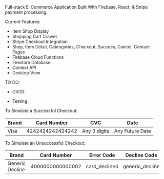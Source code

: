 Full-stack E-Commerce Application Built With Firebase, React, & Stripe payment processing. 

Current Features: 
  - Item Shop Display
  - Shopping Cart Drawer
  - Stripe Checkout Integration
  - Shop, Item Detail, Cateogories, Checkout, Success, Cancel, Contact Pages
  - Firebase Cloud Functions 
  - Firestore Database
  - Context API
  - Desktop View 

TO DO:

- CI/CD

- Testing

To Simulate a Successful Checkout:

| Brand | Card Number | CVC | Date |
| ------------- | ------------- | ------------- | ------------- |
| Visa  | 4242424242424242 | Any 3 digits | Any Future Date |

To Simulate an Unsuccessful Checkout: 

| Brand | Card Number | Error Code | Decline Code |
| ------------- | ------------- | ------------- | ------------- |
| Generic Decline  | 4000000000000002 | card_declined | generic_decline |
